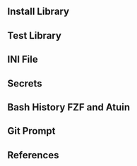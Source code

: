 
## Install Library

## Test Library

## INI File

## Secrets

## Bash History FZF and Atuin

## Git Prompt

## References

<!-- markdownlint-disable-file MD041 -->